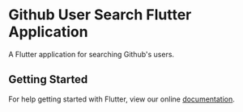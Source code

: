 # Github User Search Flutter Application

A Flutter application for searching Github&#x27;s users.

## Getting Started

For help getting started with Flutter, view our online
[documentation](https://flutter.io/).
